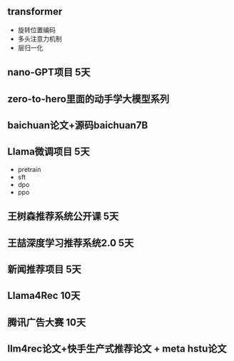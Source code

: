 ## transformer

- 旋转位置编码
- 多头注意力机制
- 层归一化

## nano-GPT项目 5天

## zero-to-hero里面的动手学大模型系列

## baichuan论文+源码baichuan7B

## Llama微调项目 5天

- pretrain
- sft
- dpo
- ppo

## 王树森推荐系统公开课 5天

## 王喆深度学习推荐系统2.0 5天

## 新闻推荐项目 5天

## Llama4Rec 10天

## 腾讯广告大赛 10天

## llm4rec论文+快手生产式推荐论文 + meta hstu论文
